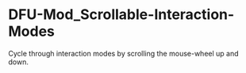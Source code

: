 # DFU-Mod_Scrollable-Interaction-Modes
 Cycle through interaction modes by scrolling the mouse-wheel up and down.
